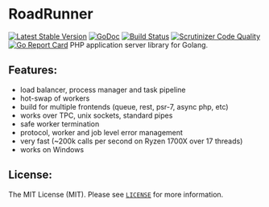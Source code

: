 RoadRunner
==========
[![Latest Stable Version](https://poser.pugx.org/spiral/goridge/v/stable)](https://packagist.org/packages/spiral/roadrunner) 
[![GoDoc](https://godoc.org/github.com/spiral/goridge?status.svg)](https://godoc.org/github.com/spiral/roadrunner)
[![Build Status](https://travis-ci.org/spiral/goridge.svg?branch=master)](https://travis-ci.org/spiral/roadrunner)
[![Scrutinizer Code Quality](https://scrutinizer-ci.com/g/spiral/goridge/badges/quality-score.png)](https://scrutinizer-ci.com/g/spiral/roadrunner/?branch=master)
[![Go Report Card](https://goreportcard.com/badge/github.com/spiral/goridge)](https://goreportcard.com/report/github.com/spiral/roadrunner)
PHP application server library for Golang.

Features:
--------
- load balancer, process manager and task pipeline
- hot-swap of workers
- build for multiple frontends (queue, rest, psr-7, async php, etc)
- works over TPC, unix sockets, standard pipes
- safe worker termination
- protocol, worker and job level error management
- very fast (~200k calls per second on Ryzen 1700X over 17 threads)
- works on Windows

License:
--------
The MIT License (MIT). Please see [`LICENSE`](./LICENSE) for more information.
